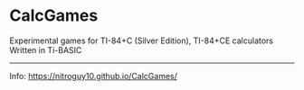 # CalcGames
Experimental games for TI-84+C (Silver Edition), TI-84+CE calculators 
Written in Ti-BASIC
***
Info: https://nitroguy10.github.io/CalcGames/
